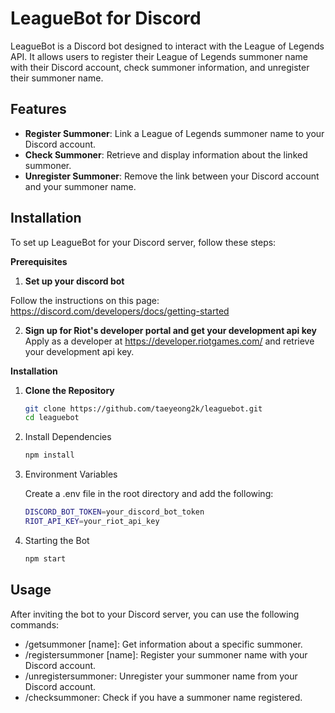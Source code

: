 # LeagueBot for Discord

LeagueBot is a Discord bot designed to interact with the League of Legends API. It allows users to register their League of Legends summoner name with their Discord account, check summoner information, and unregister their summoner name.

## Features

- **Register Summoner**: Link a League of Legends summoner name to your Discord account.
- **Check Summoner**: Retrieve and display information about the linked summoner.
- **Unregister Summoner**: Remove the link between your Discord account and your summoner name.

## Installation

To set up LeagueBot for your Discord server, follow these steps:

**Prerequisites**


1. **Set up your discord bot**

Follow the instructions on this page: https://discord.com/developers/docs/getting-started

2. **Sign up for Riot's developer portal and get your development api key**
Apply as a developer at https://developer.riotgames.com/ and retrieve your development api key.


**Installation**


1. **Clone the Repository**
   ```bash
   git clone https://github.com/taeyeong2k/leaguebot.git
   cd leaguebot

2. Install Dependencies
   ```bash
   npm install

3. Environment Variables

   Create a .env file in the root directory and add the following:
   ```bash
   DISCORD_BOT_TOKEN=your_discord_bot_token
   RIOT_API_KEY=your_riot_api_key

4. Starting the Bot
   ```bash
   npm start

## Usage

After inviting the bot to your Discord server, you can use the following commands:

- /getsummoner [name]: Get information about a specific summoner.
- /registersummoner [name]: Register your summoner name with your Discord account.
- /unregistersummoner: Unregister your summoner name from your Discord account.
- /checksummoner: Check if you have a summoner name registered.

